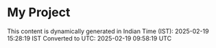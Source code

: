 # My Project

This content is dynamically generated in Indian Time (IST): 2025-02-19 15:28:19 IST
Converted to UTC: 2025-02-19 09:58:19 UTC
